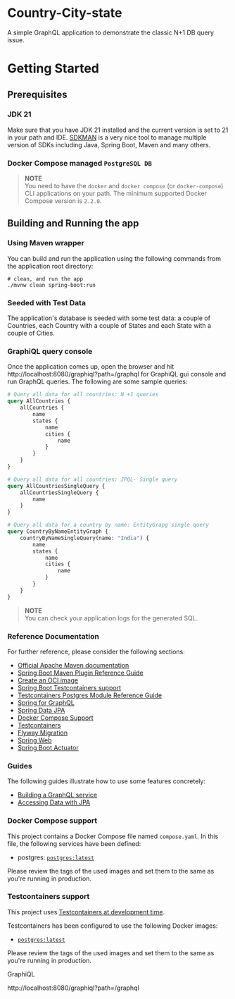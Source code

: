 # Country-City-state
A simple GraphQL application to demonstrate the classic N+1 DB query issue.

# Getting Started

## Prerequisites

### JDK 21
Make sure that you have JDK 21 installed and the current version is set to 21 in your path and IDE.
[SDKMAN](https://sdkman.io/) is a very nice tool to manage multiple version of SDKs including Java, Spring Boot, Maven
and many others.

### Docker Compose managed `PostgreSQL DB`  
> **NOTE**  
> You need to have the `docker` and `docker compose` (or `docker-compose`) CLI applications on your path. The minimum
supported Docker Compose version is `2.2.0`.
>

## Building and Running the app

### Using Maven wrapper
You can build and run the application using the following commands from the application root directory:
```shell script
# clean, and run the app
./mvnw clean spring-boot:run
```

### Seeded with Test Data
The application's database is seeded with some test data: a couple of Countries, each Country with a couple of States 
and each State with a couple of Cities.

### GraphiQL query console
Once the application comes up, open the browser and hit http://localhost:8080/graphiql?path=/graphql for GraphiQL gui 
console and run GraphQL queries. The following are some sample queries:
```graphql
# Query all data for all countries: N +1 queries
query AllCountries {
    allCountries {
        name
        states {
            name
            cities {
                name
            }
        }
    }
}

# Query all data for all countries: JPQL- Single query
query AllCountriesSingleQuery {
    allCountriesSingleQuery {
        name
    }
}

# Query all data for a country by name: EntityGrapg single query
query CountryByNameEntityGraph {
    countryByNameSingleQuery(name: "India") {
        name
        states {
            name
            cities {
                name
            }
        }
    }
}
```

> **NOTE**  
> You can check your application logs for the generated SQL.

### Reference Documentation
For further reference, please consider the following sections:

* [Official Apache Maven documentation](https://maven.apache.org/guides/index.html)
* [Spring Boot Maven Plugin Reference Guide](https://docs.spring.io/spring-boot/docs/3.2.3/maven-plugin/reference/html/)
* [Create an OCI image](https://docs.spring.io/spring-boot/docs/3.2.3/maven-plugin/reference/html/#build-image)
* [Spring Boot Testcontainers support](https://docs.spring.io/spring-boot/docs/3.2.3/reference/html/features.html#features.testing.testcontainers)
* [Testcontainers Postgres Module Reference Guide](https://java.testcontainers.org/modules/databases/postgres/)
* [Spring for GraphQL](https://docs.spring.io/spring-boot/docs/3.2.3/reference/htmlsingle/index.html#web.graphql)
* [Spring Data JPA](https://docs.spring.io/spring-boot/docs/3.2.3/reference/htmlsingle/index.html#data.sql.jpa-and-spring-data)
* [Docker Compose Support](https://docs.spring.io/spring-boot/docs/3.2.3/reference/htmlsingle/index.html#features.docker-compose)
* [Testcontainers](https://java.testcontainers.org/)
* [Flyway Migration](https://docs.spring.io/spring-boot/docs/3.2.3/reference/htmlsingle/index.html#howto.data-initialization.migration-tool.flyway)
* [Spring Web](https://docs.spring.io/spring-boot/docs/3.2.3/reference/htmlsingle/index.html#web)
* [Spring Boot Actuator](https://docs.spring.io/spring-boot/docs/3.2.3/reference/htmlsingle/index.html#actuator)

### Guides
The following guides illustrate how to use some features concretely:

* [Building a GraphQL service](https://spring.io/guides/gs/graphql-server/)
* [Accessing Data with JPA](https://spring.io/guides/gs/accessing-data-jpa/)

### Docker Compose support
This project contains a Docker Compose file named `compose.yaml`.
In this file, the following services have been defined:

* postgres: [`postgres:latest`](https://hub.docker.com/_/postgres)

Please review the tags of the used images and set them to the same as you're running in production.

### Testcontainers support

This project uses [Testcontainers at development time](https://docs.spring.io/spring-boot/docs/3.2.3/reference/html/features.html#features.testing.testcontainers.at-development-time).

Testcontainers has been configured to use the following Docker images:

* [`postgres:latest`](https://hub.docker.com/_/postgres)

Please review the tags of the used images and set them to the same as you're running in production.

GraphiQL

http://localhost:8080/graphiql?path=/graphql
